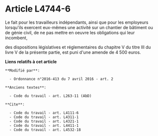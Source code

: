# Article L4744-6

Le fait pour les travailleurs indépendants, ainsi que pour les employeurs lorsqu'ils exercent eux-mêmes une activité sur un
chantier de bâtiment ou de génie civil, de ne pas mettre en oeuvre les obligations qui leur incombent,                     

des dispositions législatives et réglementaires du chapitre V du titre III du livre V de la présente partie, est puni d'une
amende de 4 500 euros.

**Liens relatifs à cet article**

	**Modifié par**:

	  - Ordonnance n°2016-413 du 7 avril 2016 - art. 2

	**Anciens textes**:

	  - Code du travail - art. L263-11 (AbD)

	**Cite**:

	  - Code du travail - art. L4111-6
	  - Code du travail - art. L4311-1
	  - Code du travail - art. L4321-1
	  - Code du travail - art. L4411-1
	  - Code du travail - art. L4532-18

